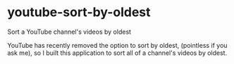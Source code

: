 # youtube-sort-by-oldest
Sort a YouTube channel's videos by oldest

YouTube has recently removed the option to sort by oldest, (pointless if you ask me), so I built this application to sort all of a channel's videos by oldest.    

